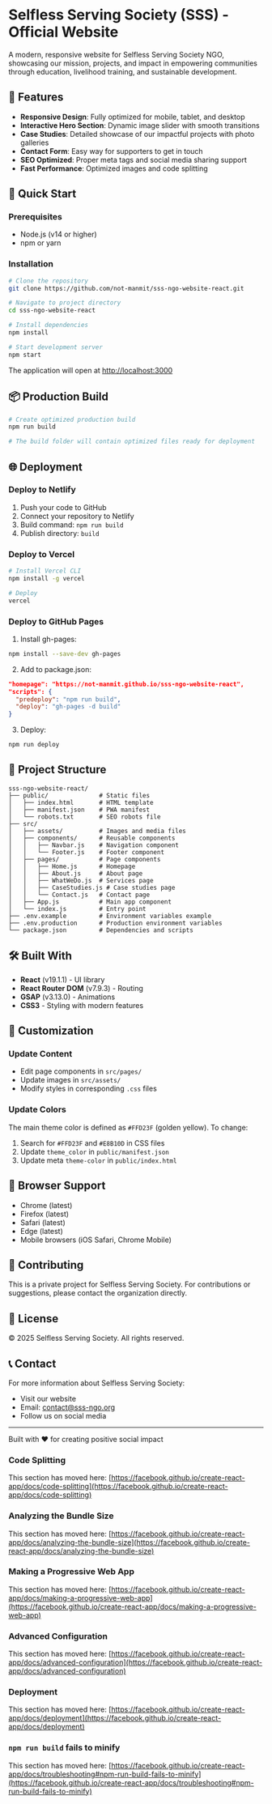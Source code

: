 # Selfless Serving Society (SSS) - Official Website

A modern, responsive website for Selfless Serving Society NGO, showcasing our mission, projects, and impact in empowering communities through education, livelihood training, and sustainable development.

## 🌟 Features

- **Responsive Design**: Fully optimized for mobile, tablet, and desktop
- **Interactive Hero Section**: Dynamic image slider with smooth transitions
- **Case Studies**: Detailed showcase of our impactful projects with photo galleries
- **Contact Form**: Easy way for supporters to get in touch
- **SEO Optimized**: Proper meta tags and social media sharing support
- **Fast Performance**: Optimized images and code splitting

## 🚀 Quick Start

### Prerequisites
- Node.js (v14 or higher)
- npm or yarn

### Installation

```bash
# Clone the repository
git clone https://github.com/not-manmit/sss-ngo-website-react.git

# Navigate to project directory
cd sss-ngo-website-react

# Install dependencies
npm install

# Start development server
npm start
```

The application will open at [http://localhost:3000](http://localhost:3000)

## 📦 Production Build

```bash
# Create optimized production build
npm run build

# The build folder will contain optimized files ready for deployment
```

## 🌐 Deployment

### Deploy to Netlify

1. Push your code to GitHub
2. Connect your repository to Netlify
3. Build command: `npm run build`
4. Publish directory: `build`

### Deploy to Vercel

```bash
# Install Vercel CLI
npm install -g vercel

# Deploy
vercel
```

### Deploy to GitHub Pages

1. Install gh-pages:
```bash
npm install --save-dev gh-pages
```

2. Add to package.json:
```json
"homepage": "https://not-manmit.github.io/sss-ngo-website-react",
"scripts": {
  "predeploy": "npm run build",
  "deploy": "gh-pages -d build"
}
```

3. Deploy:
```bash
npm run deploy
```

## 📁 Project Structure

```
sss-ngo-website-react/
├── public/              # Static files
│   ├── index.html       # HTML template
│   ├── manifest.json    # PWA manifest
│   └── robots.txt       # SEO robots file
├── src/
│   ├── assets/          # Images and media files
│   ├── components/      # Reusable components
│   │   ├── Navbar.js    # Navigation component
│   │   └── Footer.js    # Footer component
│   ├── pages/           # Page components
│   │   ├── Home.js      # Homepage
│   │   ├── About.js     # About page
│   │   ├── WhatWeDo.js  # Services page
│   │   ├── CaseStudies.js # Case studies page
│   │   └── Contact.js   # Contact page
│   ├── App.js           # Main app component
│   └── index.js         # Entry point
├── .env.example         # Environment variables example
├── .env.production      # Production environment variables
└── package.json         # Dependencies and scripts
```

## 🛠️ Built With

- **React** (v19.1.1) - UI library
- **React Router DOM** (v7.9.3) - Routing
- **GSAP** (v3.13.0) - Animations
- **CSS3** - Styling with modern features

## 🎨 Customization

### Update Content
- Edit page components in `src/pages/`
- Update images in `src/assets/`
- Modify styles in corresponding `.css` files

### Update Colors
The main theme color is defined as `#FFD23F` (golden yellow). To change:
1. Search for `#FFD23F` and `#E8B10D` in CSS files
2. Update `theme_color` in `public/manifest.json`
3. Update meta `theme-color` in `public/index.html`

## 📱 Browser Support

- Chrome (latest)
- Firefox (latest)
- Safari (latest)
- Edge (latest)
- Mobile browsers (iOS Safari, Chrome Mobile)

## 🤝 Contributing

This is a private project for Selfless Serving Society. For contributions or suggestions, please contact the organization directly.

## 📄 License

© 2025 Selfless Serving Society. All rights reserved.

## 📞 Contact

For more information about Selfless Serving Society:
- Visit our website
- Email: contact@sss-ngo.org
- Follow us on social media

---

Built with ❤️ for creating positive social impact


### Code Splitting

This section has moved here: [https://facebook.github.io/create-react-app/docs/code-splitting](https://facebook.github.io/create-react-app/docs/code-splitting)

### Analyzing the Bundle Size

This section has moved here: [https://facebook.github.io/create-react-app/docs/analyzing-the-bundle-size](https://facebook.github.io/create-react-app/docs/analyzing-the-bundle-size)

### Making a Progressive Web App

This section has moved here: [https://facebook.github.io/create-react-app/docs/making-a-progressive-web-app](https://facebook.github.io/create-react-app/docs/making-a-progressive-web-app)

### Advanced Configuration

This section has moved here: [https://facebook.github.io/create-react-app/docs/advanced-configuration](https://facebook.github.io/create-react-app/docs/advanced-configuration)

### Deployment

This section has moved here: [https://facebook.github.io/create-react-app/docs/deployment](https://facebook.github.io/create-react-app/docs/deployment)

### `npm run build` fails to minify

This section has moved here: [https://facebook.github.io/create-react-app/docs/troubleshooting#npm-run-build-fails-to-minify](https://facebook.github.io/create-react-app/docs/troubleshooting#npm-run-build-fails-to-minify)
